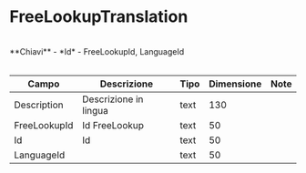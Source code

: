 # FreeLookupTranslation

<br>
**Chiavi**
- *Id*
- FreeLookupId, LanguageId
<br><br>

| Campo | Descrizione | Tipo | Dimensione | Note |
| --- | --- | --- | --- | --- |
| Description | Descrizione in lingua  | text | 130 |  |
| FreeLookupId | Id FreeLookup | text | 50 |  |
| Id | Id | text | 50 |  |
| LanguageId |  | text | 50 |  |

